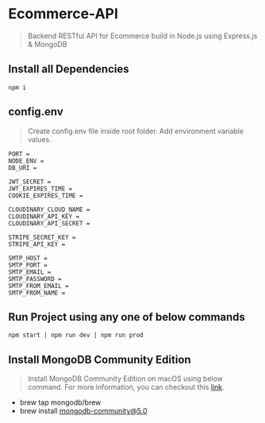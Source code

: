 # Ecommerce-API
>Backend RESTful API for Ecommerce build in Node.js using Express.js & MongoDB

## Install all Dependencies
```
npm i
```
## config.env
>Create config.env file inside root folder. Add environment variable values.
```
PORT =
NODE_ENV =
DB_URI = 

JWT_SECRET =
JWT_EXPIRES_TIME =
COOKIE_EXPIRES_TIME =

CLOUDINARY_CLOUD_NAME =
CLOUDINARY_API_KEY =
CLOUDINARY_API_SECRET =

STRIPE_SECRET_KEY =
STRIPE_API_KEY =

SMTP_HOST =
SMTP_PORT =
SMTP_EMAIL =
SMTP_PASSWORD =
SMTP_FROM_EMAIL =
SMTP_FROM_NAME =
```
## Run Project using any one of below commands
```
npm start | npm run dev | npm run prod
```
## Install MongoDB Community Edition
>Install MongoDB Community Edition on macOS using below command. For more information, you can checkout this [link](https://docs.mongodb.com/manual/tutorial/install-mongodb-on-os-x/). 
- brew tap mongodb/brew
- brew install mongodb-community@5.0
